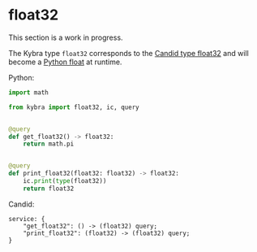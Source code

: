 # float32

This section is a work in progress.

The Kybra type `float32` corresponds to the [Candid type float32](https://internetcomputer.org/docs/current/references/candid-ref#type-float32-and-float64) and will become a [Python float](https://docs.python.org/3/library/functions.html#float) at runtime.

Python:

```python
import math

from kybra import float32, ic, query


@query
def get_float32() -> float32:
    return math.pi


@query
def print_float32(float32: float32) -> float32:
    ic.print(type(float32))
    return float32
```

Candid:

```
service: {
    "get_float32": () -> (float32) query;
    "print_float32": (float32) -> (float32) query;
}
```
